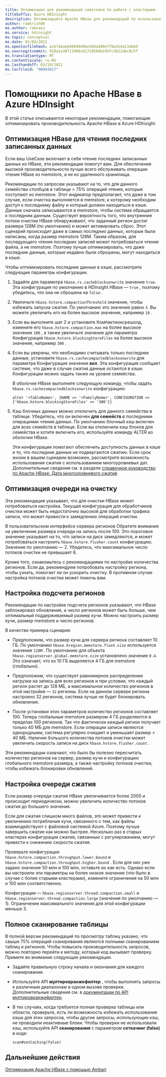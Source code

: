 ```yaml
---
title: Оптимизация для рекомендаций советника по работе с кластерами
titleSuffix: Azure HDInsight
description: Оптимизируйте Apache HBase для рекомендаций по использованию советника по работе с кластерами в Azure HDInsight.
author: ramkrish86
ms.author: ramvasu
ms.service: hdinsight
ms.topic: conceptual
ms.date: 01/03/2021
ms.openlocfilehash: acb7a6aeb4084949be3b0ad40e770a414a13ab6d
ms.sourcegitcommit: 910a1a38711966cb171050db245fc3b22abc8c5f
ms.translationtype: MT
ms.contentlocale: ru-RU
ms.lasthandoff: 03/19/2021
ms.locfileid: "98943017"
---
```

# <a name="apache-hbase-advisories-in-azure-hdinsight"></a>Помощники по Apache HBase в Azure HDInsight

В этой статье описываются некоторые рекомендации, помогающие оптимизировать производительность Apache HBase в Azure HDInsight. 

## <a name="optimize-hbase-to-read-most-recently-written-data"></a>Оптимизация HBase для чтения последних записанных данных

Если ваш UseCase включает в себя чтение последних записанных данных из HBase, эти рекомендации помогут вам. Для обеспечения высокой производительности лучше всего обслуживать операции чтения HBase из memstore, а не из удаленного хранилища.

Рекомендации по запросам указывают на то, что для данного семейства столбцов в таблице > 75% операций чтения, которые поступают из memstore. Этот индикатор предполагает, что даже в том случае, если очистка выполняется в memstore, к которому необходим доступ к последнему файлу и который должен находиться в кэше. Данные сначала записываются в memstore, чтобы система обращается к последним данным. Существует вероятность того, что внутренние потоки очистки HBase обнаруживают, что заданный регион достиг размера 128M (по умолчанию) и может активировать сброс. Этот сценарий происходит даже в самых последних данных, которые были написаны, когда размер memstore 128M. Таким образом, для последующего чтения последних записей может потребоваться чтение файла, а не memstore. Поэтому лучше оптимизировать, что даже последние данные, которые недавно были сброшены, могут находиться в кэше.

Чтобы оптимизировать последние данные в кэше, рассмотрите следующие параметры конфигурации.

1. Задайте для параметра `hbase.rs.cacheblocksonwrite` значение `true`. Эта конфигурация по умолчанию в HDInsight HBase — `true` , поэтому убедитесь, что она не сброшена на `false` .

2. Увеличьте `hbase.hstore.compactionThreshold` значение, чтобы избежать запуска сжатия. По умолчанию это значение равно `3`. Вы можете увеличить его на более высокое значение, например `10` .

3. Если вы выполните шаг 2 и установите Компактионсрешолд, измените его `hbase.hstore.compaction.max` на более высокое значение `100` , а также увеличьте значение для параметра Конфигурация `hbase.hstore.blockingStoreFiles` на более высокое значение, например `300` .

4. Если вы уверены, что необходимо считывать только последние данные, установите `hbase.rs.cachecompactedblocksonwrite` для параметра Конфигурация значение **вкл**. Эта конфигурация сообщает системе, что даже в случае сжатия данные остаются в кэше. Конфигурации можно задать также на уровне семейства. 

   В оболочке HBase выполните следующую команду, чтобы задать `hbase.rs.cachecompactedblocksonwrite` конфигурацию:
   
   ```
   alter '<TableName>', {NAME => '<FamilyName>', CONFIGURATION => {'hbase.hstore.blockingStoreFiles' => '300'}}
   ```

5. Кэш блочных данных можно отключить для данного семейства в таблице. Убедитесь, что он включен **для семейств с** последними операциями чтения данных. По умолчанию блочный кэш включен для всех семейств в таблице. Если вы отключили кэш блоков для семейства и хотите включить его, используйте команду ALTER из оболочки HBase.

   Эти конфигурации помогают обеспечить доступность данных в кэше и то, что последние данные не подвергаются сжатию. Если срок жизни в вашем сценарии возможен, рассмотрите возможность использования сжатия с использованием многоуровневых дат. Дополнительные сведения см. в разделе [справочное руководство по Apache HBase: Дата многоуровневого сжатия](https://hbase.apache.org/book.html#ops.date.tiered)  

## <a name="optimize-the-flush-queue"></a>Оптимизация очереди на очистку

Эта рекомендация указывает, что для очистки HBase может потребоваться настройка. Текущая конфигурация для обработчиков очистки может быть недостаточно высокой для обработки трафика записи, что может привести к замедлению операций очистки.

В пользовательском интерфейсе сервера регионов Обратите внимание на увеличение размера очереди на запись после 100. Это пороговое значение указывает на то, что записи на диск замедляются, и может потребоваться настроить   `hbase.hstore.flusher.count` конфигурацию. Значение по умолчанию — 2. Убедитесь, что максимальное число потоков очистки не превышает 6.

Кроме того, ознакомьтесь с рекомендациями по настройке количества регионов. Если да, рекомендуем попробовать настройку региона, чтобы узнать, помогает ли он ускорить очистку. В противном случае настройка потоков очистки может помочь вам.

## <a name="region-count-tuning"></a>Настройка подсчета регионов

Рекомендации по настройке подсчета регионов указывают, что HBase заблокировал обновления, а число регионов может быть больше, чем оптимальный поддерживаемый размер кучи. Можно настроить размер кучи, размер memstore и число регионов.

В качестве примера сценария:

- Предположим, что размер кучи для сервера региона составляет 10 ГБ. По умолчанию `hbase.hregion.memstore.flush.size` используется значение `128M` . По умолчанию для объекта `hbase.regionserver.global.memstore.size` установлено значение `0.4`. Это означает, что из 10 ГБ выделяется 4 ГБ для memstore (глобально).

- Предположим, что существует равномерное распределение нагрузки на запись для всех регионов и при условии, что каждый регион растет до 128 МБ, а максимальное количество регионов в этой настройке — `32` регионы. Если на данном сервере региона настроено 32 регионов, система лучше не будет блокировать обновления.

- После установки этих параметров количество регионов составляет 100. Теперь глобальные memstore размером 4 ГБ разделяются в пределах 100 регионов. Так что фактически каждый регион получает только 40 МБ для memstore. Если операции записи являются однородными, система регулярно очищает и уменьшает размер < 40 МБ. Наличие большого количества потоков очистки может увеличить скорость записи на диск `hbase.hstore.flusher.count` .

Эти рекомендации означают, что было бы полезно пересчитать количество регионов на сервер, размер кучи и конфигурацию глобального memstore размера, а также настройку потоков очистки, чтобы избежать блокировки обновлений.

## <a name="compaction-queue-tuning"></a>Настройка очереди сжатия

Если размер очереди сжатия HBase увеличивается более 2000 и происходит периодически, можно увеличить количество потоков сжатия до большего значения.

Если для сжатия слишком много файлов, это может привести к увеличению потребления кучи, связанного с тем, как файлы взаимодействуют с файловой системой Azure. Поэтому лучше завершить сжатие как можно быстрее. Несколько раз в старых кластерах конфигурации сжатия, связанные с регулированием, могут привести к снижению скорости сжатия.

Проверьте конфигурации `hbase.hstore.compaction.throughput.lower.bound` и `hbase.hstore.compaction.throughput.higher.bound` . Если для них уже задано значение 50 млн и 100 млн, оставьте их как есть. Однако если вы настроили эти параметры на более низкое значение (что было в случае с более старыми кластерами), измените ограничения на 50 млн и 100 млн соответственно.

Конфигурации — `hbase.regionserver.thread.compaction.small` и `hbase.regionserver.thread.compaction.large` (значения по умолчанию — 1).
Ограничение максимального значения для этой конфигурации меньше 3.

## <a name="full-table-scan"></a>Полное сканирование таблицы

В полной версии рекомендаций по просмотру таблиц указано, что свыше 75% операций сканирования являются полными сканированием таблиц и регионов. Чтобы повысить производительность запросов, можно повторно перейти к методу, который код вызывает проверку. Примите во внимание следующие рекомендации.

* Задайте правильную строку начала и окончания для каждого сканирования.

* Используйте API **мултировранжефилтер** , чтобы выполнять запросы к различным диапазонам в одном вызове проверки. Дополнительные сведения см. в [документации по API мултировранжефилтер](https://hbase.apache.org/2.1/apidocs/org/apache/hadoop/hbase/filter/MultiRowRangeFilter.html).

* В тех случаях, когда требуется полная проверка таблицы или области, проверьте, есть ли возможность избежать использования кэша для этих запросов, чтобы другие запросы, использующие кэш, не проводили неактивные блоки. Чтобы проверки не использовали кэш, используйте API **сканирования** с параметром **сеткачинг (false)** в коде: 

   ```
   scan#setCaching(false)
   ```
   
## <a name="next-steps"></a>Дальнейшие действия

[Оптимизация Apache HBase с помощью Ambari](../optimize-hbase-ambari.md)

